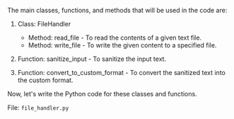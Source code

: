The main classes, functions, and methods that will be used in the code are:

1. Class: FileHandler
   - Method: read_file - To read the contents of a given text file.
   - Method: write_file - To write the given content to a specified file.

2. Function: sanitize_input - To sanitize the input text.

3. Function: convert_to_custom_format - To convert the sanitized text into the custom format.

Now, let's write the Python code for these classes and functions.

File: `file_handler.py`
